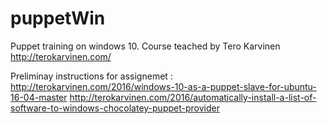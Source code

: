 # puppetWin
Puppet training on windows 10. Course teached by Tero Karvinen http://terokarvinen.com/

Preliminay instructions for assignemet : http://terokarvinen.com/2016/windows-10-as-a-puppet-slave-for-ubuntu-16-04-master
                                        http://terokarvinen.com/2016/automatically-install-a-list-of-software-to-windows-chocolatey-puppet-provider

